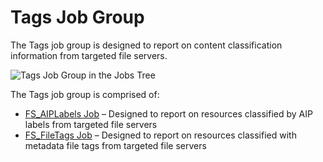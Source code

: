 # Tags Job Group

The Tags job group is designed to report on content classification information from targeted file
servers.

![Tags Job Group in the Jobs Tree](/img/product_docs/accessanalyzer/11.6/accessanalyzer/solutions/filesystem/content/tags/tagsjobstree.webp)

The Tags job group is comprised of:

- [FS_AIPLabels Job](/docs/accessanalyzer/11.6/solutions/filesystem/content/tags/fs_aiplabels.md)
  – Designed to report on resources classified by AIP labels from targeted file servers
- [FS_FileTags Job](/docs/accessanalyzer/11.6/solutions/filesystem/content/tags/fs_filetags.md)
  – Designed to report on resources classified with metadata file tags from targeted file servers
